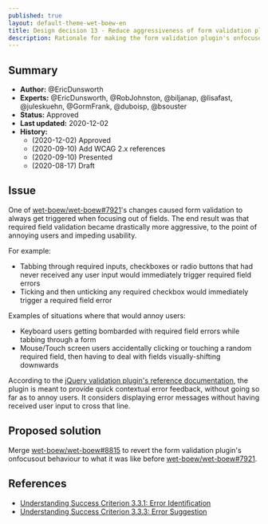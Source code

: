 ```yaml
---
published: true
layout: default-theme-wet-boew-en
title: Design decision 13 - Reduce aggressiveness of form validation plugin
description: Rationale for making the form validation plugin's onfocusout behaviour less aggressive
---
```


## Summary

* **Author:** @EricDunsworth
* **Experts:** @EricDunsworth, @RobJohnston, @biljanap, @lisafast, @juleskuehn, @GormFrank, @duboisp, @bsouster
* **Status:** Approved
* **Last updated:** 2020-12-02
* **History:**
	* (2020-12-02) Approved
	* (2020-09-10) Add WCAG 2.x references
	* (2020-09-10) Presented
	* (2020-08-17) Draft

## Issue

One of [wet-boew/wet-boew#7921](https://github.com/wet-boew/wet-boew/pull/7921)'s changes caused form validation to always get triggered when focusing out of fields. The end result was that required field validation became drastically more aggressive, to the point of annoying users and impeding usability.

For example:
* Tabbing through required inputs, checkboxes or radio buttons that had never received any user input would immediately trigger required field errors
* Ticking and then unticking any required checkbox would immediately trigger a required field error

Examples of situations where that would annoy users:
* Keyboard users getting bombarded with required field errors while tabbing through a form
* Mouse/Touch screen users accidentally clicking or touching a random required field, then having to deal with fields visually-shifting downwards

According to the [jQuery validation plugin's reference documentation](https://jqueryvalidation.org/reference/#link-validation-event), the plugin is meant to provide quick contextual error feedback, without going so far as to annoy users. It considers displaying error messages without having received user input to cross that line.

## Proposed solution

Merge [wet-boew/wet-boew#8815](https://github.com/wet-boew/wet-boew/pull/8815) to revert the form validation plugin's onfocusout behaviour to what it was like before [wet-boew/wet-boew#7921](https://github.com/wet-boew/wet-boew/pull/7921).

## References

* [Understanding Success Criterion 3.3.1: Error Identification](https://www.w3.org/WAI/WCAG21/Understanding/error-identification.html)
* [Understanding Success Criterion 3.3.3: Error Suggestion](https://www.w3.org/WAI/WCAG21/Understanding/error-suggestion.html)

